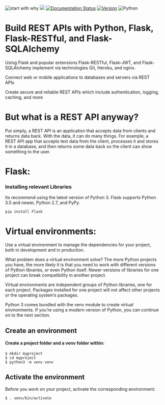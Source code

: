 ![start with why](https://img.shields.io/pypi/l/tweepy)
![](https://img.shields.io/pypi/l/pandas)
[![Documentation Status](http://img.shields.io/badge/docs-v3.9.0-brightgreen.svg?style=flat)](http://docs.tweepy.org)
[![Version](http://img.shields.io/pypi/v/tweepy.svg?style=flat)](https://pypi.org/project/tweepy/)
![Python](https://img.shields.io/badge/python-3.5%20%7C%203.6%20%7C%203.7-blue)
# Build REST APIs with Python, Flask, Flask-RESTful, and Flask-SQLAlchemy
 Using Flask and popular extensions Flask-RESTful, Flask-JWT, and Flask-SQLAlchemy implement via technologies Git, Heroku, and nginx.

 Connect web or mobile applications to databases and servers via REST APIs

 Create secure and reliable REST APIs which include authentication, logging, caching, and more
 



# But what is a REST API anyway?
 Put simply, a REST API is an application that accepts data from clients and returns data back. With the data, it can do many things. For example, a REST API app that accepts text data from the client, processes it and stores it in a database, and then returns some data back so the client can show something to the user.


Flask: 
======
###  Installing relevant Libraries
Its recommend using the latest version of Python 3. Flask supports Python 3.5 and newer, Python 2.7, and PyPy.

```
pip install Flask
```


Virtual environments:
======
Use a virtual environment to manage the dependencies for your project, both in development and in production.

What problem does a virtual environment solve? The more Python projects you have, the more likely it is that you need to work with different versions of Python libraries, or even Python itself. Newer versions of libraries for one project can break compatibility in another project.

Virtual environments are independent groups of Python libraries, one for each project. Packages installed for one project will not affect other projects or the operating system’s packages.

Python 3 comes bundled with the venv module to create virtual environments. If you’re using a modern version of Python, you can continue on to the next section.

## Create an environment

#### Create a project folder and a venv folder within:
```
$ mkdir myproject
$ cd myproject
$ python3 -m venv venv
```
## Activate the environment
Before you work on your project, activate the corresponding environment:
```
$ . venv/bin/activate
```





